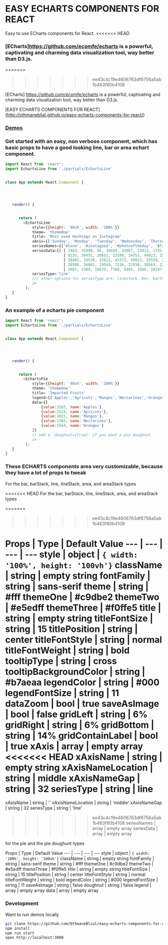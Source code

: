 # EASY ECHARTS COMPONENTS FOR REACT

Easy to use ECharts components for React.
<<<<<<< HEAD


### [ECharts]https://github.com/ecomfe/echarts is a powerful, captivating and charming data visualization tool, way better than D3.js.
=======
>>>>>>> ee43c4c19e4606763df6756a5ab1b463f80b4108

[ECharts] https://github.com/ecomfe/echarts is a powerful, captivating and charming data visualization tool, way better than D3.js.


[EASY ECHARTS COMPONENTS FOR REACT] (http://othmaneblial.github.io/easy-echarts-components-for-react/)



### [Demos](http://othmaneblial.github.io/easy-echarts-components-for-react/)




### Get started with an easy, non verbose component, which has basic props to have a good looking line, bar or area echart component.

```js
import React from 'react';
import EchartsLine from './partials/EchartsLine'


class App extends React.Component {




   render() {


      return (
        <EchartsLine
            style={{height: '40vh', width: '100%'}}
            theme= 'themeOne'
            title= 'Most used Hashtags on Instagram'
            xAxis={['Sunday', 'Monday', 'Tuesday', 'Wednesday', 'Thursday', 'Friday', 'Saturday']}
            seriesNames={['#love', '#instagood', '#photooftheday', '#fashion', '#beautiful'],}
            seriesData={[ [ 3463, 31898, 96, 10049, 34967, 15012, 1701 ],
                          [ 8135, 39451, 20651, 22599, 14753, 44823, 32469 ],
                          [ 28401, 34530, 15612, 43372, 49021, 25559, 20051 ],
                          [ 28588, 36861, 29559, 7216, 21830, 38563, 2336 ],
                          [ 2881, 1389, 19633, 7760, 6405, 1946, 28197 ] ]}
            seriesType='line'
            /// other options for seriesType are: linestack, bar, barStack, area, areaStack
            />
         );
   }
}

```


### An example of a echarts pie component

```js
import React from 'react';
import EchartsLine from './partials/EchartsLine'


class App extends React.Component {




   render() {


      return (
        <EchartsPie
            style={{height: '40vh', width: '100%'}}
            theme= 'themeOne'
            title= 'Imported Fruits'
            legend={['Apples','Apricots','Mangos','Nectarines','Oranges']}
            data={[
                {value:3265, name:'Apples'},
                {value:2524, name:'Apricots'},
                {value:1021, name:'Mangos'},
                {value:1365, name:'Nectarines'},
                {value:5564, name:'Oranges'}
            ]}
            // add a `doughnut={true}` if you want a pie doughnut
            />
         );
   }
}

```

### These ECHARTS components area very customizable, because they have a lot of props to tweak
For the bar, barStack, line, lineStack, area, and areaStack types

<<<<<<< HEAD
For the bar, barStack, line, lineStack, area, and areaStack types

=======
>>>>>>> ee43c4c19e4606763df6756a5ab1b463f80b4108

Props | Type | Default Value
--- | --- | --- | ---
style | object | `{ width: '100%', height: '100vh'}`
className | string | empty string
fontFamily | string | sans-serif
theme | string | #fff
themeOne | #c9dbe2
themeTwo | #e5edff
themeThree | #f0ffe5
title | string | empty string
titleFontSize | string | 15
titlePosition | string | center
titleFontStyle | string | normal
titleFontWeight | string | bold
tooltipType | string | cross
tooltipBackgroundColor | string | #b7aeaa
legendColor | string | #000
legendFontSize | string | 11
dataZoom | bool | true
saveAsImage | bool | false
gridLeft | string | 6%
gridRight | string | 6%
gridBottom | string | 14%
gridContainLabel | bool | true
xAxis | array | empty array
<<<<<<< HEAD
xAxisName | string | empty string
xAxisNameLocation | string | middle
xAxisNameGap | string | 32
seriesType | string | line
=======
xAxisName | string | ''
xAxisNameLocation | string | 'middle'
xAxisNameGap | string | 32
seriesType | string | 'line'
>>>>>>> ee43c4c19e4606763df6756a5ab1b463f80b4108
seriesNames | array | empty array
seriesData | array | empty array

for the pie and the pie doughunt types


Props | Type | Default Value
--- | --- | --- | ---
style | object | `{ width: '100%', height: '100vh'}`
className | string | empty string
fontFamily | string | sans-serif
theme | string | #fff
themeOne | #c9dbe2
themeTwo | #e5edff
themeThree | #f0ffe5
title | string | empty string
titleFontSize | string | 15
titlePosition | string | center
titleFontStyle | string | normal
titleFontWeight | string | bold
legendColor | string | #000
legendFontSize | string | 11
saveAsImage | string | false
doughnut | string | false
legend | array | empty array
data | array | empty array




### Development
Want to run demos locally

```bash
git clone https://github.com/OthmaneBlial/easy-echarts-components-for-react/
npm install
npm run start
open http://localhost:3000
```
